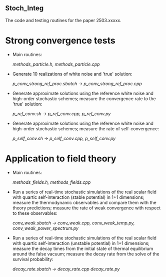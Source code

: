 ## Stoch_Integ

The code and testing routines for the paper 2503.xxxxx.

# Strong convergence tests

- Main routines:
  
    _methods_particle.h, methods_particle.cpp_

- Generate 10 realizations of white noise and 'true' solution:
  
    _p_conv_strong_ref_proc.sbatch -> p_conv_strong_ref_proc.cpp_

- Generate approximate solutions using the reference white noise and high-order stochastic schemes; measure the convergence rate to the 'true' solution:
  
    _p_ref_conv.sh -> p_ref_conv.cpp, p_ref_conv.py_

- Generate approximate solutions using the reference white noise and high-order stochastic schemes; measure the rate of self-convergence:
  
    _p_self_conv.sh -> p_self_conv.cpp, p_self_conv.py_

# Application to field theory

- Main routines:
  
    _methods_fields.h, methods_fields.cpp_

- Run a series of real-time stochastic simulations of the real scalar field with quartic self-interaction (stable potential) in 1+1 dimensions;
  measure the thermodynamic observables and compare them with the theory predictions; measure the rate of weak convergence with respect to these observables:
  
    _conv_weak.sbatch -> conv_weak.cpp, conv_weak_temp.py, conv_weak_power_spectrum.py_

- Run a series of real-time stochastic simulations of the real scalar field with quartic self-interaction (unstable potential) in 1+1 dimensions;
  measure the decay times from the initial state of thermal equilibrium around the false vacuum; measure the decay rate from the solve of the survival probability:

  _decay_rate.sbatch -> decay_rate.cpp_
  _decay_rate.py_
